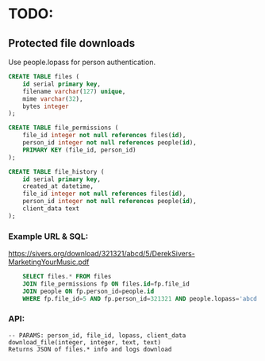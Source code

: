 # TODO:

## Protected file downloads

Use people.lopass for person authentication.

```sql
CREATE TABLE files (
	id serial primary key,
	filename varchar(127) unique,
	mime varchar(32),
	bytes integer
);

CREATE TABLE file_permissions (
	file_id integer not null references files(id),
	person_id integer not null references people(id),
	PRIMARY KEY (file_id, person_id)
);

CREATE TABLE file_history (
	id serial primary key,
	created_at datetime,
	file_id integer not null references files(id),
	person_id integer not null references people(id),
	client_data text
);
```

### Example URL & SQL:

<https://sivers.org/download/321321/abcd/5/DerekSivers-MarketingYourMusic.pdf>

```sql
	SELECT files.* FROM files
	JOIN file_permissions fp ON files.id=fp.file_id
	JOIN people ON fp.person_id=people.id
	WHERE fp.file_id=5 AND fp.person_id=321321 AND people.lopass='abcd';
```

### API:

	-- PARAMS: person_id, file_id, lopass, client_data
	download_file(integer, integer, text, text)
	Returns JSON of files.* info and logs download


